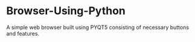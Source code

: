 # Browser-Using-Python
A simple web browser built using PYQT5 consisting of necessary buttons and features.
